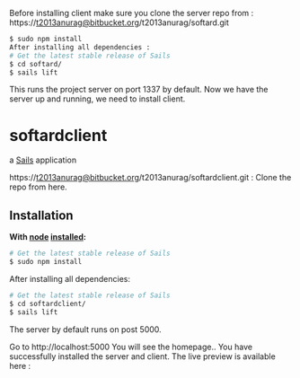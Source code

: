 Before installing client make sure you clone the server repo from :
https://t2013anurag@bitbucket.org/t2013anurag/softard.git

```sh
$ sudo npm install
After installing all dependencies : 
# Get the latest stable release of Sails
$ cd softard/
$ sails lift
```
This runs the project server on port 1337 by default.
Now we have the server up and running, we need to install client.



# softardclient

a [Sails](http://sailsjs.org) application

https://t2013anurag@bitbucket.org/t2013anurag/softardclient.git : Clone the repo from here.

## Installation &nbsp;
**With [node](http://nodejs.org) [installed](http://sailsjs.org/#!documentation/new-to-nodejs):**
```sh
# Get the latest stable release of Sails
$ sudo npm install
```
After installing all dependencies: 
```sh
# Get the latest stable release of Sails
$ cd softardclient/
$ sails lift
```
The server by default runs on post 5000.

Go to http://localhost:5000
You will see the homepage..
You have successfully installed the server and client.
The live preview is available here : 


